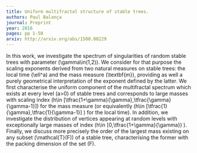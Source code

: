 ```yaml
---
title: Uniform multifractal structure of stable trees.
authors: Paul Balança
journal: Preprint
year: 2016
pages: pp 1-50
arxiv: http://arxiv.org/abs/1508.00229
---
```


In this work, we investigate the spectrum of singularities of random stable trees with parameter \(\gamma\in(1,2)\). We consider for that purpose the scaling exponents derived from two natural measures on stable trees: the local time \(\ell^a\) and the mass measure \(\textbf{m}\), providing as well a purely geometrical interpretation of the exponent defined by the latter.
We first characterise the uniform component of the multifractal spectrum which exists at every level \(a>0\) of stable trees and corresponds to large masses with scaling index \(h\in [\tfrac{1+\gamma}{\gamma},\tfrac{\gamma}{\gamma-1}]\) for the mass measure (or equivalently \(h\in [\tfrac{1}{\gamma},\tfrac{1}{\gamma-1}] \) for the local time). In addition, we investigate the distribution of vertices appearing at random levels with exceptionally large masses of index \(h\in [0,\tfrac{1+\gamma}{\gamma}) \). Finally, we discuss more precisely the order of the largest mass existing on any subset \(\mathcal{T}(F)\) of a stable tree, characterising the former with the packing dimension of the set \(F\).
